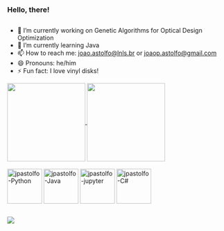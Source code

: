 ### Hello, there!

##

- 🔭 I’m currently working on Genetic Algorithms for Optical Design Optimization
- 🌱 I’m currently learning Java
- 📫 How to reach me: joao.astolfo@lnls.br or joaop.astolfo@gmail.com
- 😄 Pronouns: he/him
- ⚡ Fun fact: I love vinyl disks!

<a href="https://github.com/anuraghazra/github-readme-stats">
  <img height=180 align="center" src="https://github-readme-stats.vercel.app/api?username=jpastolfo&theme=dark&show_icons=true" />
</a>
<a href="https://github.com/anuraghazra/convoychat">
  <img height=180 align="center" src="https://github-readme-stats.vercel.app/api/top-langs?username=jpastolfo&theme=dark&layout=compact&langs_count=8&card_width=320" />
</a>

<!--
<a href="https://github.com/anuraghazra/github-readme-stats">
  <img valign="center" src="https://github-readme-stats.vercel.app/api/wakatime?username=@jpastolfo"/>
</a>
-->


<div style="display: inline_block"><br>
  <img align="center" alt="jpastolfo-Python" height="80" width="80" src="https://cdn.jsdelivr.net/gh/devicons/devicon/icons/python/python-original.svg"/>
  <img align="center" alt="jpastolfo-Java" height="80" width="80" src="https://cdn.jsdelivr.net/gh/devicons/devicon/icons/java/java-original.svg"/>
  <img align="center" alt="jpastolfo-jupyter" height="80" width="80" src="https://cdn.jsdelivr.net/gh/devicons/devicon/icons/jupyter/jupyter-original.svg"/>
  <img align="center" alt="jpastolfo-C#" height="80" width="80" src="https://cdn.jsdelivr.net/gh/devicons/devicon/icons/csharp/csharp-original.svg"/>
</div>
          
##

<div>
  <a href="https://www.linkedin.com/in/joao-astolfo" target="_blank"><img src="https://img.shields.io/badge/LinkedIn-0077B5?style=for-the-badge&logo=linkedin&logoColor=white" target="_blank"></a>
</div>
